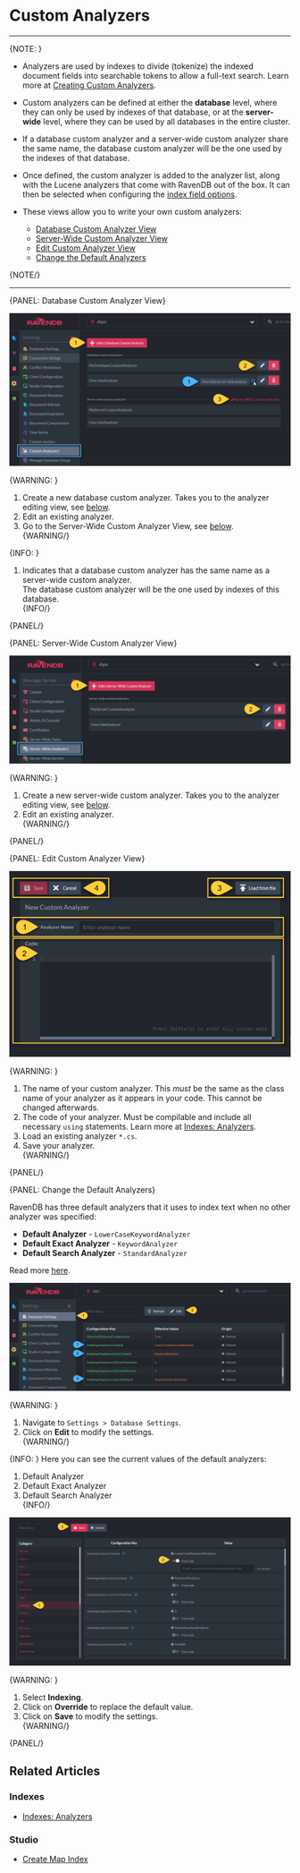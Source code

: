 ﻿# Custom Analyzers
---

{NOTE: }

* Analyzers are used by indexes to divide (tokenize) the indexed document fields into searchable 
tokens to allow a full-text search. Learn more at [Creating Custom Analyzers](../../../indexes/using-analyzers#creating-custom-analyzers).  

* Custom analyzers can be defined at either the **database** level, where they can only be used by 
indexes of that database, or at the **server-wide** level, where they can be used by all databases 
in the entire cluster.  

* If a database custom analyzer and a server-wide custom analyzer share the same name, the database 
custom analyzer will be the one used by the indexes of that database.  

* Once defined, the custom analyzer is added to the analyzer list, along with the Lucene analyzers 
that come with RavenDB out of the box. It can then be selected when configuring the 
[index field options](../../../studio/database/indexes/create-map-index#index-field-options).  

* These views allow you to write your own custom analyzers:  
  * [Database Custom Analyzer View](../../../studio/database/settings/custom-analyzers#database-custom-analyzer-view)  
  * [Server-Wide Custom Analyzer View](../../../studio/database/settings/custom-analyzers#server-wide-custom-analyzer-view)  
  * [Edit Custom Analyzer View](../../../studio/database/settings/custom-analyzers#edit-custom-analyzer-view)  
  * [Change the Default Analyzers](../../../studio/database/settings/custom-analyzers#change-the-default-analyzers)

{NOTE/}

---

{PANEL: Database Custom Analyzer View}

![Figure 1. Database Custom Analyzer View](images/custom-analyzer-1.png "Figure 1. Database Custom Analyzer View")

{WARNING: }
1. Create a new database custom analyzer. Takes you to the analyzer editing view, see [below](../../../studio/database/settings/custom-analyzers#edit-custom-analyzer-view).  
2. Edit an existing analyzer.  
3. Go to the Server-Wide Custom Analyzer View, see [below](../../../studio/database/settings/custom-analyzers#server-wide-custom-analyzer-view).  
{WARNING/}

{INFO: }
1. Indicates that a database custom analyzer has the same name as a server-wide custom analyzer.  
The database custom analyzer will be the one used by indexes of this database.  
{INFO/}

{PANEL/}

{PANEL: Server-Wide Custom Analyzer View}

![Figure 2. Server-Wide Custom Analyzer View](images/custom-analyzer-2.png "Figure 2. Server-Wide Custom Analyzer View")

{WARNING: }
1. Create a new server-wide custom analyzer. Takes you to the analyzer editing view, see 
[below](../../../studio/database/settings/custom-analyzers#edit-custom-analyzer-view).  
2. Edit an existing analyzer.  
{WARNING/}

{PANEL/}

{PANEL: Edit Custom Analyzer View}

![Figure 3. Edit Custom Analyzer View](images/custom-analyzer-3.png "Figure 3. Edit Custom Analyzer View")

{WARNING: }
1. The name of your custom analyzer. This _must_ be the same as the class name of your analyzer as it appears 
in your code. This cannot be changed afterwards.  
2. The code of your analyzer. Must be compilable and include all necessary `using` statements. Learn more at 
[Indexes: Analyzers](../../../indexes/using-analyzers#creating-custom-analyzers).  
3. Load an existing analyzer `*.cs`.  
4. Save your analyzer.  
{WARNING/}

{PANEL/}

{PANEL: Change the Default Analyzers}

RavenDB has three default analyzers that it uses to index text when no other analyzer was specified:  

* **Default Analyzer** - `LowerCaseKeywordAnalyzer`  
* **Default Exact Analyzer** - `KeywordAnalyzer`  
* **Default Search Analyzer** - `StandardAnalyzer`  

Read more [here](../../../indexes/using-analyzers#ravendb).

![Figure 4. Database Settings View](images/custom-analyzer-4.png "Figure 4. Database Settings View")

{WARNING: }
1. Navigate to `Settings > Database Settings`.  
2. Click on **Edit** to modify the settings.  
{WARNING/}

{INFO: }
Here you can see the current values of the default analyzers:  
1. Default Analyzer  
2. Default Exact Analyzer  
3. Default Search Analyzer  
{INFO/}

![Figure 3. Edit Custom Analyzer View](images/custom-analyzer-5.png "Figure 3. Edit Custom Analyzer View")

{WARNING: }
1. Select **Indexing**.  
2. Click on **Override** to replace the default value.  
3. Click on **Save** to modify the settings.  
{WARNING/}

{PANEL/}

## Related Articles

### Indexes
- [Indexes: Analyzers](../../../indexes/using-analyzers)  

### Studio
- [Create Map Index](../../../studio/database/indexes/create-map-index)  
